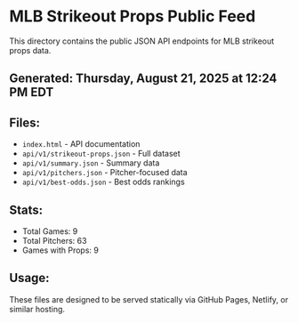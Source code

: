 # MLB Strikeout Props Public Feed

This directory contains the public JSON API endpoints for MLB strikeout props data.

## Generated: Thursday, August 21, 2025 at 12:24 PM EDT

## Files:
- `index.html` - API documentation
- `api/v1/strikeout-props.json` - Full dataset
- `api/v1/summary.json` - Summary data
- `api/v1/pitchers.json` - Pitcher-focused data  
- `api/v1/best-odds.json` - Best odds rankings

## Stats:
- Total Games: 9
- Total Pitchers: 63
- Games with Props: 9

## Usage:
These files are designed to be served statically via GitHub Pages, Netlify, or similar hosting.
